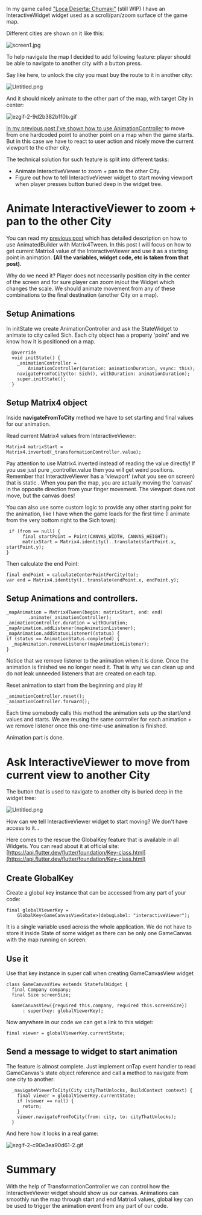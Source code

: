 In my game called  ["Loca Deserta: Chumaki"](http://locadeserta.com/index_en.html)  (still WIP) I have an InteractiveWidget widget used as a scroll/pan/zoom surface of the game map.

Different cities are shown on it like this:

![screen1.jpg](screen_1.jpeg)

To help navigate the map I decided to add following feature: player should be able to navigate to another city with a button press.

Say like here, to unlock the city you must buy the route to it in another city:

![Untitled.png](screen_2.png)

And it should nicely animate to the other part of the map, with target City in center:


![ezgif-2-9d2b382b1f0b.gif](animation.gif)


[In my previous post I've shown how to use AnimationController](https://dmytrogladkyi.com/#/catalog/posts/flutter_animate_interactive_viewer_fly_over_the_map) to move from one hardcoded point to another point on a map when the game starts. But in this case we have to react to user action and nicely move the current viewport to the other city.

The technical solution for such feature is split into different tasks:

- Animate InteractiveViewer to zoom + pan to the other City.
- Figure out how to tell InteractiveViewer widget to start moving viewport when player presses button buried deep in the widget tree.

# Animate InteractiveViewer to zoom + pan to the other City

You can read my  [previous post](https://gladimdim.org/animating-interactiveviewer-in-flutter-or-how-to-animate-map-in-your-game) which has detailed description on how to use AnimatedBuilder with Matrix4Tween. In this post I will focus on how to get current Matrix4 value of the InteractiveViewer and use it as a starting point in animation. **(All the variables, widget code, etc is taken from that post).**

Why do we need it? Player does not necessarily position city in the center of the screen and for sure player can zoom in/out the Widget which changes the scale. We should animate movement from any of these combinations to the final destination (another City on a map).

## Setup Animations

In initState we create AnimationController and ask the StateWidget to animate to city called Sich. Each city object has a property 'point' and we know how it is positioned on a map.

```
  @override
  void initState() {
    _animationController =
        AnimationController(duration: animationDuration, vsync: this);
    navigateFromToCity(to: Sich(), withDuration: animationDuration);
    super.initState();
  }
```

## Setup Matrix4 object

Inside **navigateFromToCity** method we have to set starting and final values for our animation.

Read current Matrix4 values from InteractiveViewer:

```
Matrix4 matrixStart = Matrix4.inverted(_transformationController.value);
```

Pay attention to use Matrix4.inverted instead of reading the value directly! If you use just pure _controller.value then you will get weird positions. Remember that InteractiveViewer has a 'viewport' (what you see on screen) that is static . When you pan the map, you are actually moving the 'canvas' in the opposite direction from your finger movement. The viewport does not move, but the canvas does!

You can also use some custom logic to provide any other starting point for the animation, like I have when the game loads for the first time (I animate from the very bottom right to the Sich town):

```
 if (from == null) {
      final startPoint = Point(CANVAS_WIDTH, CANVAS_HEIGHT);
      matrixStart = Matrix4.identity()..translate(startPoint.x, startPoint.y);
}
```

Then calculate the end Point:

```
final endPoint = calculateCenterPointForCity(to);
var end = Matrix4.identity()..translate(endPoint.x, endPoint.y);
```

## Setup Animations and controllers.

```
_mapAnimation = Matrix4Tween(begin: matrixStart, end: end)
        .animate(_animationController);
_animationController.duration = withDuration;
_mapAnimation.addListener(mapAnimationListener);
_mapAnimation.addStatusListener((status) {
if (status == AnimationStatus.completed) {
  _mapAnimation.removeListener(mapAnimationListener);
}
```

Notice that we remove listener to the animation when it is done. Once the animation is finished we no longer need it. That is why we can clean up and do not leak unneeded listeners that are created on each tap.

Reset animation to start from the beginning and play it!

```
_animationController.reset();
_animationController.forward();
```

Each time somebody calls this method the animation sets up the start/end values and starts. We are reusing the same controller for each animation + we remove listener once this one-time-use animation is finished.

Animation part is done.

# Ask InteractiveViewer to move from current view to another City

The button that is used to navigate to another city is buried deep in the widget tree:

![Untitled.png](https://cdn.hashnode.com/res/hashnode/image/upload/v1622989852947/CMkU910VjE.png)

How can we tell InteractiveViewer widget to start moving? We don't have access to it...

Here comes to the rescue the GlobalKey feature that is available in all Widgets. You can read about it at official site:  [https://api.flutter.dev/flutter/foundation/Key-class.html](https://api.flutter.dev/flutter/foundation/Key-class.html)

## Create GlobalKey

Create a global key instance that can be accessed from any part of your code:
```
final globalViewerKey =
    GlobalKey<GameCanvasViewState>(debugLabel: "interactiveViewer");
```

It is a single variable used across the whole application. We do not have to store it inside State of some widget as there can be only one GameCanvas with the map running on screen.

## Use it

Use that key instance in super call when creating GameCanvasView widget
```
class GameCanvasView extends StatefulWidget {
  final Company company;
  final Size screenSize;

  GameCanvasView({required this.company, required this.screenSize})
      : super(key: globalViewerKey);
```

Now anywhere in our code we can get a link to this widget:

```
final viewer = globalViewerKey.currentState;
```

## Send a message to widget to start animation

The feature is almost complete. Just implement onTap event handler to read GameCanvas's state object reference and call a method to navigate from one city to another:
```
  _navigateViewerToCity(City cityThatUnlocks, BuildContext context) {
    final viewer = globalViewerKey.currentState;
    if (viewer == null) {
      return;
    }
    viewer.navigateFromToCity(from: city, to: cityThatUnlocks);
  }
```

And here how it looks in a real game:


![ezgif-2-c90e3ea90d61-2.gif](https://cdn.hashnode.com/res/hashnode/image/upload/v1622989238619/R714fEJpX.gif)

# Summary

With the help of TransformationController we can control how the InteractiveViewer widget should show us our canvas. Animations can smoothly run the map through start and end Matrix4 values, global key can be used to trigger the animation event from any part of our code.